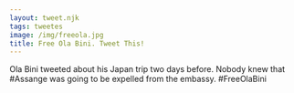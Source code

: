```yaml
---
layout: tweet.njk
tags: tweetes
image: /img/freeola.jpg
title: Free Ola Bini. Tweet This!
---
```

Ola Bini tweeted about his Japan trip two days before. Nobody knew that #Assange
was going to be expelled from the embassy. #FreeOlaBini
